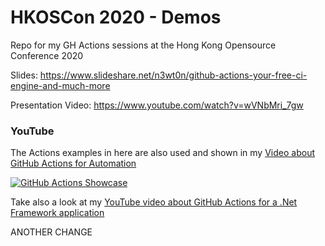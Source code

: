 # HKOSCon 2020 - Demos
Repo for my GH Actions sessions at the Hong Kong Opensource Conference 2020

Slides: https://www.slideshare.net/n3wt0n/github-actions-your-free-ci-engine-and-much-more

Presentation Video: https://www.youtube.com/watch?v=wVNbMri_7gw

### YouTube

The Actions examples in here are also used and shown in my [Video about GitHub Actions for Automation](https://youtu.be/msCWg2F4sck)

[![GitHub Actions Showcase](https://img.youtube.com/vi/msCWg2F4sck/0.jpg)](https://www.youtube.com/watch?v=msCWg2F4sck)

Take also a look at my [YouTube video about GitHub Actions for a .Net Framework application](https://youtu.be/g8tdrB3kbDU)

ANOTHER CHANGE
